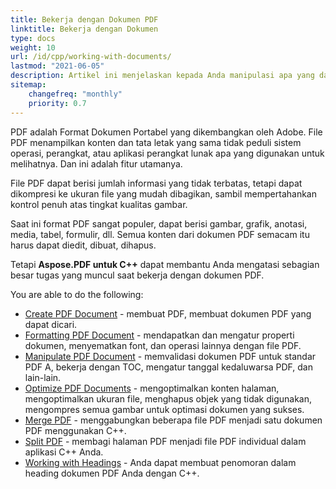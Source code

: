 ```yaml
---
title: Bekerja dengan Dokumen PDF 
linktitle: Bekerja dengan Dokumen
type: docs
weight: 10
url: /id/cpp/working-with-documents/
lastmod: "2021-06-05"
description: Artikel ini menjelaskan kepada Anda manipulasi apa yang dapat dilakukan dengan dokumen menggunakan pustaka Aspose.PDF untuk C++.
sitemap:
    changefreq: "monthly"
    priority: 0.7
---
```


PDF adalah Format Dokumen Portabel yang dikembangkan oleh Adobe. File PDF menampilkan konten dan tata letak yang sama tidak peduli sistem operasi, perangkat, atau aplikasi perangkat lunak apa yang digunakan untuk melihatnya. Dan ini adalah fitur utamanya.

File PDF dapat berisi jumlah informasi yang tidak terbatas, tetapi dapat dikompresi ke ukuran file yang mudah dibagikan, sambil mempertahankan kontrol penuh atas tingkat kualitas gambar.

Saat ini format PDF sangat populer, dapat berisi gambar, grafik, anotasi, media, tabel, formulir, dll. Semua konten dari dokumen PDF semacam itu harus dapat diedit, dibuat, dihapus.

Tetapi **Aspose.PDF untuk C++** dapat membantu Anda mengatasi sebagian besar tugas yang muncul saat bekerja dengan dokumen PDF.

You are able to do the following:

- [Create PDF Document](/pdf/id/cpp/create-pdf-document/) - membuat PDF, membuat dokumen PDF yang dapat dicari.
- [Formatting PDF Document](/pdf/id/cpp/formatting-pdf-document/) - mendapatkan dan mengatur properti dokumen, menyematkan font, dan operasi lainnya dengan file PDF.
- [Manipulate PDF Document](/pdf/id/cpp/manipulate-pdf-document/) - memvalidasi dokumen PDF untuk standar PDF A, bekerja dengan TOC, mengatur tanggal kedaluwarsa PDF, dan lain-lain.
- [Optimize PDF Documents](/pdf/id/cpp/optimize-pdf/) - mengoptimalkan konten halaman, mengoptimalkan ukuran file, menghapus objek yang tidak digunakan, mengompres semua gambar untuk optimasi dokumen yang sukses.
- [Merge PDF](/pdf/id/cpp/merge-pdf-documents/) - menggabungkan beberapa file PDF menjadi satu dokumen PDF menggunakan C++.
- [Split PDF](/pdf/id/cpp/split-pdf-document/) - membagi halaman PDF menjadi file PDF individual dalam aplikasi C++ Anda.
- [Working with Headings](/pdf/id/cpp/working-with-headings/) - Anda dapat membuat penomoran dalam heading dokumen PDF Anda dengan C++.